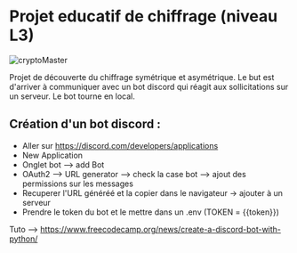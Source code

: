 # Projet educatif de chiffrage (niveau L3) 

![cryptoMaster](https://github.com/gazaboo/cryptoMaster/assets/cryptomaster.png?raw=true)

Projet de découverte du chiffrage symétrique et asymétrique. Le but est d'arriver à communiquer avec un bot discord qui réagit aux sollicitations sur un serveur. Le bot tourne en local.  

## Création d'un bot discord : 
- Aller sur https://discord.com/developers/applications
- New Application 
- Onglet bot --> add Bot
- OAuth2 --> URL generator --> check la case bot --> ajout des permissions sur les messages
- Recuperer l'URL généréé et la copier dans le navigateur -> ajouter à un serveur
- Prendre le token du bot et le mettre dans un .env (TOKEN = {{token}})


Tuto --> https://www.freecodecamp.org/news/create-a-discord-bot-with-python/

